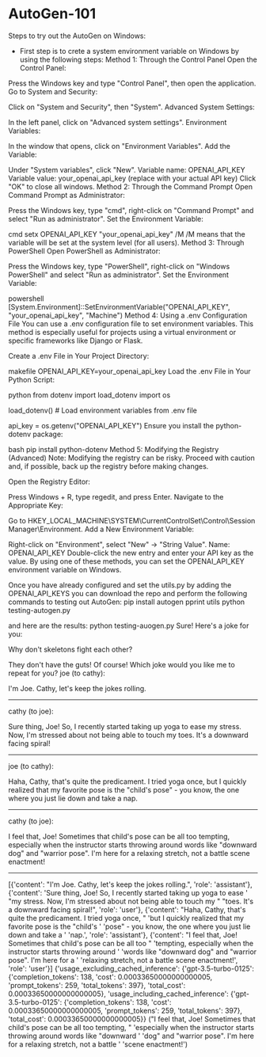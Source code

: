 # AutoGen-101

Steps to try out the AutoGen on Windows:

 - First step is to crete a system environment variable on Windows by using the following steps:
Method 1: Through the Control Panel
Open the Control Panel:

Press the Windows key and type "Control Panel", then open the application.
Go to System and Security:

Click on "System and Security", then "System".
Advanced System Settings:

In the left panel, click on "Advanced system settings".
Environment Variables:

In the window that opens, click on "Environment Variables".
Add the Variable:

Under "System variables", click "New".
Variable name: OPENAI_API_KEY
Variable value: your_openai_api_key (replace with your actual API key)
Click "OK" to close all windows.
Method 2: Through the Command Prompt
Open Command Prompt as Administrator:

Press the Windows key, type "cmd", right-click on "Command Prompt" and select "Run as administrator".
Set the Environment Variable:

cmd
setx OPENAI_API_KEY "your_openai_api_key" /M
/M means that the variable will be set at the system level (for all users).
Method 3: Through PowerShell
Open PowerShell as Administrator:

Press the Windows key, type "PowerShell", right-click on "Windows PowerShell" and select "Run as administrator".
Set the Environment Variable:

powershell
[System.Environment]::SetEnvironmentVariable("OPENAI_API_KEY", "your_openai_api_key", "Machine")
Method 4: Using a .env Configuration File
You can use a .env configuration file to set environment variables. This method is especially useful for projects using a virtual environment or specific frameworks like Django or Flask.

Create a .env File in Your Project Directory:

makefile
OPENAI_API_KEY=your_openai_api_key
Load the .env File in Your Python Script:

python
from dotenv import load_dotenv
import os

load_dotenv()  # Load environment variables from .env file

api_key = os.getenv("OPENAI_API_KEY")
Ensure you install the python-dotenv package:

bash
pip install python-dotenv
Method 5: Modifying the Registry (Advanced)
Note: Modifying the registry can be risky. Proceed with caution and, if possible, back up the registry before making changes.

Open the Registry Editor:

Press Windows + R, type regedit, and press Enter.
Navigate to the Appropriate Key:

Go to HKEY_LOCAL_MACHINE\SYSTEM\CurrentControlSet\Control\Session Manager\Environment.
Add a New Environment Variable:

Right-click on "Environment", select "New" -> "String Value".
Name: OPENAI_API_KEY
Double-click the new entry and enter your API key as the value.
By using one of these methods, you can set the OPENAI_API_KEY environment variable on Windows.


Once you have already configured and set the utils.py by adding the OPENAI_API_KEYS you can download the repo and perform the following commands to testing out AutoGen:
pip install autogen pprint utils
python testing-autogen.py

and here are the results:
python testing-auogen.py
Sure! Here's a joke for you:

Why don't skeletons fight each other?

They don't have the guts!
Of course! Which joke would you like me to repeat for you?
joe (to cathy):

I'm Joe. Cathy, let's keep the jokes rolling.

--------------------------------------------------------------------------------
cathy (to joe):

Sure thing, Joe! So, I recently started taking up yoga to ease my stress. Now, I'm stressed about not being able to touch my toes. It's a downward facing spiral!

--------------------------------------------------------------------------------
joe (to cathy):

Haha, Cathy, that's quite the predicament. I tried yoga once, but I quickly realized that my favorite pose is the "child's pose" - you know, the one where you just lie down and take a nap.

--------------------------------------------------------------------------------
cathy (to joe):

I feel that, Joe! Sometimes that child's pose can be all too tempting, especially when the instructor starts throwing around words like "downward dog" and "warrior pose". I'm here for a relaxing stretch, not a battle scene enactment!

--------------------------------------------------------------------------------
[{'content': "I'm Joe. Cathy, let's keep the jokes rolling.",
  'role': 'assistant'},
 {'content': 'Sure thing, Joe! So, I recently started taking up yoga to ease '
             "my stress. Now, I'm stressed about not being able to touch my "
             "toes. It's a downward facing spiral!",
  'role': 'user'},
 {'content': "Haha, Cathy, that's quite the predicament. I tried yoga once, "
             'but I quickly realized that my favorite pose is the "child\'s '
             'pose" - you know, the one where you just lie down and take a '
             'nap.',
  'role': 'assistant'},
 {'content': "I feel that, Joe! Sometimes that child's pose can be all too "
             'tempting, especially when the instructor starts throwing around '
             'words like "downward dog" and "warrior pose". I\'m here for a '
             'relaxing stretch, not a battle scene enactment!',
  'role': 'user'}]
{'usage_excluding_cached_inference': {'gpt-3.5-turbo-0125': {'completion_tokens': 138,
                                                             'cost': 0.00033650000000000005,
                                                             'prompt_tokens': 259,
                                                             'total_tokens': 397},
                                      'total_cost': 0.00033650000000000005},
 'usage_including_cached_inference': {'gpt-3.5-turbo-0125': {'completion_tokens': 138,
                                                             'cost': 0.00033650000000000005,
                                                             'prompt_tokens': 259,
                                                             'total_tokens': 397},
                                      'total_cost': 0.00033650000000000005}}
("I feel that, Joe! Sometimes that child's pose can be all too tempting, "
 'especially when the instructor starts throwing around words like "downward '
 'dog" and "warrior pose". I\'m here for a relaxing stretch, not a battle '
 'scene enactment!')

